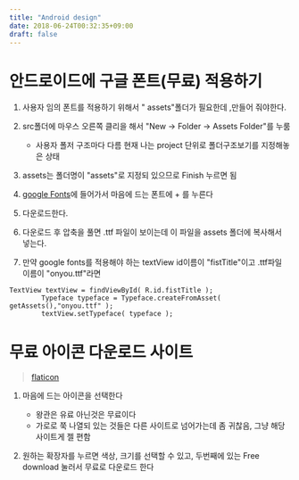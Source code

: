 ```yaml
---
title: "Android design"
date: 2018-06-24T00:32:35+09:00
draft: false
---
```


# 안드로이드에 구글 폰트(무료) 적용하기 

1. 사용자 임의 폰트를 적용하기 위해서 " assets"폴더가 필요한데 ,만들어 줘야한다.

2. src폴더에 마우스 오른쪽 클리을 해서 "New -> Folder -> Assets  Folder"를 누룸
    - 사용자 폴저 구조마다 다름 현재 나는 project 단위로 폴더구조보기를 지정해놓은 상태

3. assets는 폴더명이 "assets"로 지정되 있으므로 Finish 누르면 됨

4. [google Fonts](https://fonts.google.com/?selection.family=Domine|Song+Myung)에 들어가서 마음에 드는 폰트에 + 를 누른다 

5. 다운로드한다.

6. 다운로드 후 압축을 풀면 .ttf 파일이 보이는데 이 파일을 assets 폴더에 복사해서 넣는다.

7. 만약 google fonts를 적용해야 하는 textView id이름이 "fistTitle"이고 .ttf파일 이름이 "onyou.ttf"라면

```
TextView textView = findViewById( R.id.fistTitle );
        Typeface typeface = Typeface.createFromAsset( getAssets(),"onyou.ttf" );
        textView.setTypeface( typeface );
```

# 무료 아이콘 다운로드 사이트 

> [flaticon](https://www.flaticon.com/)

1. 마음에 드는 아이콘을 선택한다
    - 왕관은 유료 아닌것은 무료이다 
    - 가로로 쭉 나열되 있는 것들은 다른 사이트로 넘어가는데 좀 귀찮음, 그냥 해당사이트게 젤 편함

2. 원하는 확장자를 누르면 색상, 크기를 선택할 수 있고, 두번째에 있는 Free download 눌러서 무료로 다운로드 한다  